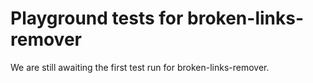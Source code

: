 # Playground tests for broken-links-remover
We are still awaiting the first test run for broken-links-remover.
